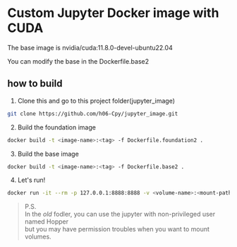 # Custom Jupyter Docker image with CUDA
The base image is nvidia/cuda:11.8.0-devel-ubuntu22.04

You can modify the base in the Dockerfile.base2

## how to build
1. Clone this and go to this project folder(jupyter_image)
```bash
git clone https://github.com/h06-Cpy/jupyter_image.git
```

2. Build the foundation image
```bash
docker build -t <image-name>:<tag> -f Dockerfile.foundation2 .
```
3. Build the base image
```bash
docker build -t <image-name>:<tag> -f Dockerfile.base2 .
```
4. Let's run!
```bash
docker run -it --rm -p 127.0.0.1:8888:8888 -v <volume-name>:<mount-path> <image-name>:<tag> /bin/bash -c "jupyter lab --allow-root"
```


> P.S.   
 In the _old_ fodler, you can use the jupyter with non-privileged user named Hopper   
but you may have permission troubles when you want to mount volumes.